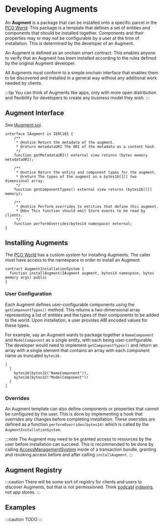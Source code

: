 # Developing Augments

An **Augment** is a package that can be installed onto a specific parcel in the [PCO World](./mud-world). This package is a template that defines a set of entities and components that should be installed together. Components and their properties may or may not be configurable by a user at the time of installation. This is determined by the developer of an Augment.

An Augment is defined as an onchain smart contract. This enables anyone to verify that an Augment has been installed according to the rules defined by the original Augment developer.

All Augments must conform to a simple onchain interface that enables them to be discovered and installed in a general way without any additional work needed by clients.

:::tip
You can think of Augments like apps, only with more open distribution and flexibility for developers to create any business model they wish.
:::

## Augment Interface

See [IAugment.sol](https://github.com/Geo-Web-Project/mud-world-base/blob/main/packages/contracts/src/modules/augmentinstallation/IAugment.sol).

```solidity
interface IAugment is IERC165 {
    /**
     * @notice Return the metadata of the augment.
     * @return metadataURI The URI of the metadata as a content hash
     */
    function getMetadataURI() external view returns (bytes memory metadataURI);

    /**
     * @notice Return the entity and component types for the augment.
     * @return The types of the augment as a bytes16[][] two dimensional array.
     */
    function getComponentTypes() external view returns (bytes16[][] memory);

    /**
     * @notice Perform overrides to entities that define this augment.
     * @dev This function should emit Store events to be read by clients.
     */
    function performOverrides(bytes14 namespace) external;
}
```

## Installing Augments

The [PCO World](./mud-world) has a custom system for installing Augments. The caller must have access to the namespace in order to install an Augment.

```solidity
contract AugmentInstallationSystem {
  function installAugment(IAugment augment, bytes14 namespace, bytes memory args) public
}
```

### User Configuration

Each Augment defines user-configurable components using the `getComponentTypes()` method. This returns a two-dimensional array representing a list of entities and the types of their components to be added to the world. Upon installation, a user provides ABI encoded values for these types.

For example, say an Augment wants to package together a `NameComponent` and `ModelComponent` as a single entity, with each being user-configurable. The developer would need to implement `getComponentTypes()` and return an array with a single element that contains an array with each component name as truncated `bytes16`.

```solidity
[
  [
    bytes16(bytes32("NameComponent")),
    bytes16(bytes32("ModelComponent"))
  ]
]
```

### Overrides

An Augment template can also define components or properties that cannot be configured by the user. This is done by implementing a hook that _overrides_ any changes before completing installation. These overrides are defined as a function `performOverrides(bytes14)` which is called by the `AugmentInstallationSystem`.

:::note
The Augment may need to be granted access to resources by the user before installation can succeed. This is recommended to be done by calling [AccessManagementSystem](https://github.com/latticexyz/mud/blob/main/packages/world/src/modules/core/implementations/AccessManagementSystem.sol) inside of a transaction bundle, granting and revoking access before and after calling `installAugment`.
:::

## Augment Registry

:::caution
There will be some sort of registry for clients and users to discover Augments, but that is not permissioned. Think [podcast](https://podcastindex.org) [indexing](https://podnews.net/article/who-indexes-what), not app stores.
:::

## Examples

:::caution
TODO
:::
